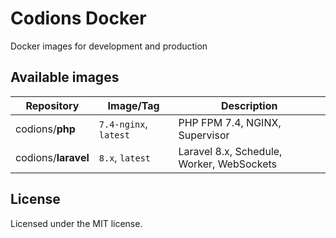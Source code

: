 # Codions Docker
Docker images for development and production

## Available images
| Repository              | Image/Tag              | Description                               |
| ----------------------- | ---------------------- | ----------------------------------------- |
| codions/**php**         | `7.4-nginx`, `latest`  | PHP FPM 7.4, NGINX, Supervisor            |
| codions/**laravel**     | `8.x`, `latest`        | Laravel 8.x, Schedule, Worker, WebSockets |

## License
Licensed under the MIT license.